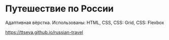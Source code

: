 # Путешествие по России

Адаптивная вёрстка.
Использованы: HTML, CSS, CSS: Grid, CSS: Flexbox

https://ttseva.github.io/russian-travel

